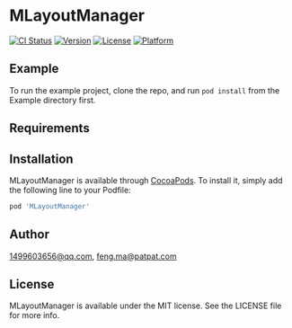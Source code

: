 # MLayoutManager

[![CI Status](https://img.shields.io/travis/1499603656@qq.com/MLayoutManager.svg?style=flat)](https://travis-ci.org/1499603656@qq.com/MLayoutManager)
[![Version](https://img.shields.io/cocoapods/v/MLayoutManager.svg?style=flat)](https://cocoapods.org/pods/MLayoutManager)
[![License](https://img.shields.io/cocoapods/l/MLayoutManager.svg?style=flat)](https://cocoapods.org/pods/MLayoutManager)
[![Platform](https://img.shields.io/cocoapods/p/MLayoutManager.svg?style=flat)](https://cocoapods.org/pods/MLayoutManager)

## Example

To run the example project, clone the repo, and run `pod install` from the Example directory first.

## Requirements

## Installation

MLayoutManager is available through [CocoaPods](https://cocoapods.org). To install
it, simply add the following line to your Podfile:

```ruby
pod 'MLayoutManager'
```

## Author

1499603656@qq.com, feng.ma@patpat.com

## License

MLayoutManager is available under the MIT license. See the LICENSE file for more info.
